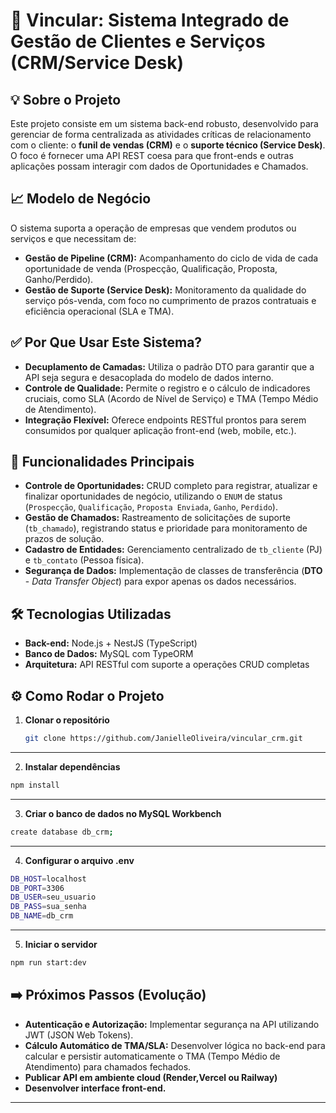# 📂 Vincular: Sistema Integrado de Gestão de Clientes e Serviços (CRM/Service Desk)

## 💡 Sobre o Projeto

Este projeto consiste em um sistema back-end robusto, desenvolvido para gerenciar de forma centralizada as atividades críticas de relacionamento com o cliente: o **funil de vendas (CRM)** e o **suporte técnico (Service Desk)**. O foco é fornecer uma API REST coesa para que front-ends e outras aplicações possam interagir com dados de Oportunidades e Chamados.

## 📈 Modelo de Negócio

O sistema suporta a operação de empresas que vendem produtos ou serviços e que necessitam de:

* **Gestão de Pipeline (CRM):** Acompanhamento do ciclo de vida de cada oportunidade de venda (Prospecção, Qualificação, Proposta, Ganho/Perdido).
* **Gestão de Suporte (Service Desk):** Monitoramento da qualidade do serviço pós-venda, com foco no cumprimento de prazos contratuais e eficiência operacional (SLA e TMA).

## ✅ Por Que Usar Este Sistema?

* **Decuplamento de Camadas:** Utiliza o padrão DTO para garantir que a API seja segura e desacoplada do modelo de dados interno.
* **Controle de Qualidade:** Permite o registro e o cálculo de indicadores cruciais, como SLA (Acordo de Nível de Serviço) e TMA (Tempo Médio de Atendimento).
* **Integração Flexível:** Oferece endpoints RESTful prontos para serem consumidos por qualquer aplicação front-end (web, mobile, etc.).

## 🚀 Funcionalidades Principais

* **Controle de Oportunidades:** CRUD completo para registrar, atualizar e finalizar oportunidades de negócio, utilizando o `ENUM` de status (`Prospecção`, `Qualificação`, `Proposta Enviada`, `Ganho`, `Perdido`).
* **Gestão de Chamados:** Rastreamento de solicitações de suporte (`tb_chamado`), registrando status e prioridade para monitoramento de prazos de solução.
* **Cadastro de Entidades:** Gerenciamento centralizado de `tb_cliente` (PJ) e `tb_contato` (Pessoa física).
* **Segurança de Dados:** Implementação de classes de transferência (**DTO** - *Data Transfer Object*) para expor apenas os dados necessários.

## 🛠️ Tecnologias Utilizadas

- **Back-end:** Node.js + NestJS (TypeScript)  
- **Banco de Dados:** MySQL com TypeORM  
- **Arquitetura:** API RESTful com suporte a operações CRUD completas 

## ⚙️ Como Rodar o Projeto

1. **Clonar o repositório**

   ```bash
   git clone https://github.com/JanielleOliveira/vincular_crm.git

---
2. **Instalar dependências**
  ```bash
  npm install
````
---
3. **Criar o banco de dados no MySQL Workbench**
```bash
create database db_crm;
````
---
4. **Configurar o arquivo .env**
```bash
DB_HOST=localhost
DB_PORT=3306
DB_USER=seu_usuario
DB_PASS=sua_senha
DB_NAME=db_crm
````
---
5. **Iniciar o servidor**
```bash
npm run start:dev
````

## ➡️ Próximos Passos (Evolução)

* **Autenticação e Autorização:** Implementar segurança na API utilizando JWT (JSON Web Tokens).
* **Cálculo Automático de TMA/SLA:** Desenvolver lógica no back-end para calcular e persistir automaticamente o TMA (Tempo Médio de Atendimento) para chamados fechados.
* **Publicar API em ambiente cloud (Render,Vercel ou Railway)**
* **Desenvolver interface front-end.**


***
